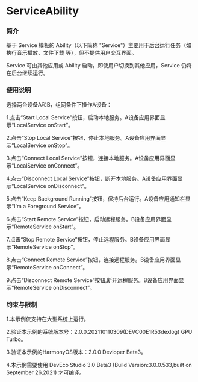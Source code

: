 # ServiceAbility<a name="ZH-CN_TOPIC_0000001127136377"></a>

### 简介

基于 Service 模板的 Ability（以下简称 "Service"）主要用于后台运行任务（如执行音乐播放、文件下载 等），但不提供用户交互界面。

Service 可由其他应用或 Ability 启动，即使用户切换到其他应用，Service 仍将在后台继续运行。

### 使用说明

选择两台设备A和B，组网条件下操作A设备：

1.点击“Start Local Service”按钮，启动本地服务。A设备应用界面显示“LocalService onStart”。

2.点击“Stop Local Service”按钮，停止本地服务。A设备应用界面显示“LocalService onStop”。

3.点击“Connect Local Service”按钮，连接本地服务。A设备应用界面显示“LocalService onConnect”。

4.点击“Disconnect Local Service”按钮，断开本地服务。A设备应用界面显示“LocalService onDisconnect”。

5.点击“Keep Background Running”按钮，保持后台运行。A设备应用通知栏显示“I'm a Foreground Service”。

6.点击“Start Remote Service”按钮，启动远程服务。B设备应用界面显示“RemoteService onStart”。

7.点击“Stop Remote Service”按钮，停止远程服务。B设备应用界面显示“RemoteService onStop”。

8.点击“Connect Remote Service”按钮，连接远程服务。B设备应用界面显示“RemoteService onConnect”。

9.点击“Disconnect Remote Service”按钮,断开远程服务。B设备应用界面显示“RemoteService onDisconnect”。

### 约束与限制

1.本示例仅支持在大型系统上运行。

2.验证本示例的系统版本号：2.0.0.202110110309(DEVC00E1R53dexlog) GPU Turbo。

3.验证本示例的HarmonyOS版本：2.0.0 Devloper Beta3。

4.本示例需要使用 DevEco Studio 3.0 Beta3 (Build Version:3.0.0.533,built on September 26,2021) 才可编译。
